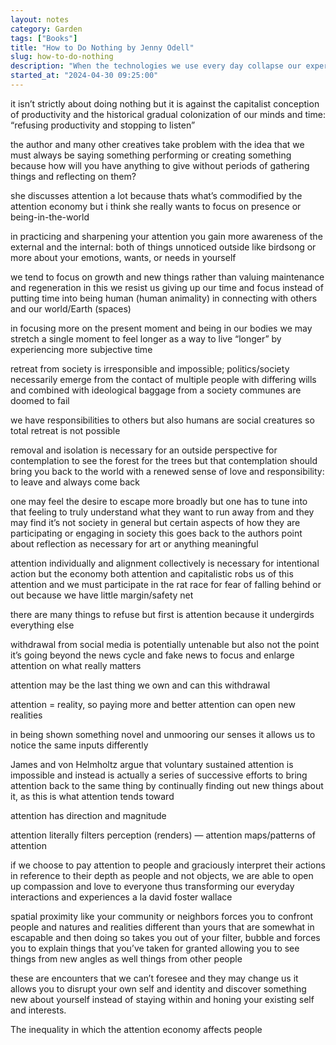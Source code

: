 ```yaml
---
layout: notes
category: Garden
tags: ["Books"]
title: "How to Do Nothing by Jenny Odell"
slug: how-to-do-nothing
description: "When the technologies we use every day collapse our experiences into 24/7 availability, platforms for personal branding, and products to be monetized, nothing can be quite so radical as… doing nothing. Here, Jenny Odell sends up a flare from the heart of Silicon Valley, delivering an action plan to resist capitalist narratives of productivity and techno-determinism, and to become more meaningfully connected in the process."
started_at: "2024-04-30 09:25:00"
---
```


it isn’t strictly about doing nothing but it is against the capitalist conception of productivity and the historical gradual colonization of our minds and time: “refusing productivity and stopping to listen”

the author and many other creatives take problem with the idea that we must always be saying something performing or creating something because how will you have anything to give without periods of gathering things and reflecting on them?

she discusses attention a lot because thats what’s commodified by the attention economy but i think she really wants to focus on presence or being-in-the-world 

in practicing and sharpening your attention you gain more awareness of the external and the internal: both of things unnoticed outside like birdsong or more about your emotions, wants, or needs in yourself 

we tend to focus on growth and new things rather than valuing maintenance and regeneration in this we resist us giving up our time and focus instead of putting time into being human (human animality) in connecting with others and our world/Earth (spaces)

in focusing more on the present moment and being in our bodies we may stretch a single moment to feel longer as a way to live “longer” by experiencing more subjective time

retreat from society is irresponsible and impossible; politics/society necessarily emerge from the contact of multiple people with differing wills and combined with ideological baggage from a society communes are doomed to fail

we have responsibilities to others but also humans are social creatures so total retreat is not possible 

removal and isolation is necessary for an outside perspective for contemplation to see the forest for the trees but that contemplation should bring you back to the world with a renewed sense of love and responsibility: to leave and always come back

one may feel the desire to escape more broadly but one has to tune into that feeling to truly understand what they want to run away from and they may find it’s not society in general but certain aspects of how they are participating or engaging in society this goes back to the authors point about reflection as necessary for art or anything meaningful

attention individually and alignment collectively is necessary for intentional action but the economy both attention and capitalistic robs us of this attention and we must participate in the rat race for fear of falling behind or out because we have little margin/safety net  

there are many things to refuse but first is attention because it undergirds everything else

withdrawal from social media is potentially untenable but also not the point it’s going beyond the news cycle and fake news to focus and enlarge attention on what really matters

attention may be the last thing we own and can this withdrawal

attention = reality, so paying more and better attention can open new realities 

in being shown something novel and unmooring our senses it allows us to notice the same inputs differently 

James and von Helmholtz argue that voluntary sustained attention is impossible and instead is actually a series of successive efforts to bring attention back to the same thing by continually finding out new things about it, as this is what attention tends toward

attention has direction and magnitude

attention literally filters perception (renders) — attention maps/patterns of attention

if we choose to pay attention to people and graciously interpret their actions in reference to their depth as people and not objects, we are able to open up compassion and love to everyone thus transforming our everyday interactions and experiences a la david foster wallace

spatial proximity like your community or neighbors forces you to confront people and natures and realities different than yours that are somewhat in escapable and then doing so takes you out of your filter, bubble and forces you to explain things that you’ve taken for granted allowing you to see things from new angles as well things from other people 

these are encounters that we can’t foresee and they may change us it allows you to disrupt your own self and identity and discover something new about yourself instead of staying within and honing your existing self and interests.

The inequality in which the attention economy affects people 